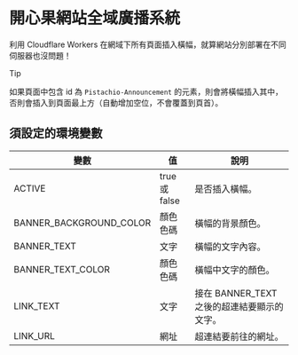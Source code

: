 # 開心果網站全域廣播系統

利用 Cloudflare Workers 在網域下所有頁面插入橫幅，就算網站分別部署在不同伺服器也沒問題！

> [!TIP]
> 如果頁面中包含 id 為 `Pistachio-Announcement` 的元素，則會將橫幅插入其中，否則會插入到頁面最上方（自動增加空位，不會覆蓋到頁首）。

## 須設定的環境變數

|變數|值|說明|
|-|-|-|
|ACTIVE|true 或 false|是否插入橫幅。|
|BANNER_BACKGROUND_COLOR|顏色色碼|橫幅的背景顏色。|
|BANNER_TEXT|文字|橫幅的文字內容。|
|BANNER_TEXT_COLOR|顏色色碼|橫幅中文字的顏色。|
|LINK_TEXT|文字|接在 BANNER_TEXT 之後的超連結要顯示的文字。|
|LINK_URL|網址|超連結要前往的網址。|